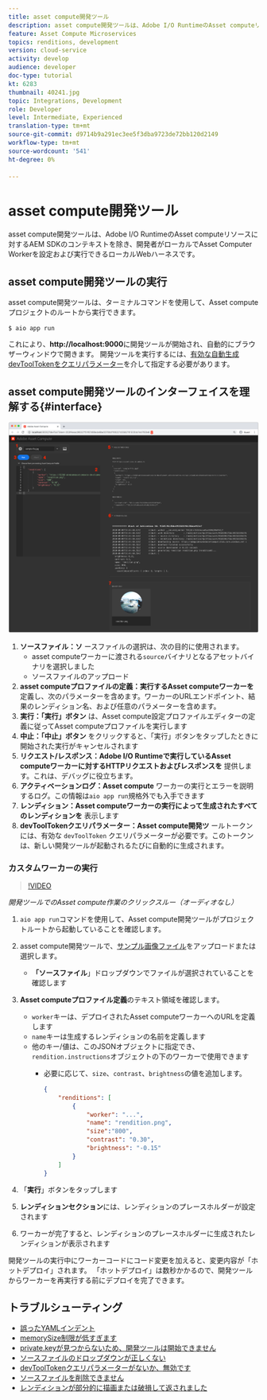 ```yaml
---
title: asset compute開発ツール
description: asset compute開発ツールは、Adobe I/O RuntimeのAsset computeリソースに対するAEM SDKのコンテキストを除き、開発者がローカルでAsset Computer Workerを設定および実行できるローカルWebハーネスです。
feature: Asset Compute Microservices
topics: renditions, development
version: cloud-service
activity: develop
audience: developer
doc-type: tutorial
kt: 6283
thumbnail: 40241.jpg
topic: Integrations, Development
role: Developer
level: Intermediate, Experienced
translation-type: tm+mt
source-git-commit: d9714b9a291ec3ee5f3dba9723de72bb120d2149
workflow-type: tm+mt
source-wordcount: '541'
ht-degree: 0%

---
```



# asset compute開発ツール

asset compute開発ツールは、Adobe I/O RuntimeのAsset computeリソースに対するAEM SDKのコンテキストを除き、開発者がローカルでAsset Computer Workerを設定および実行できるローカルWebハーネスです。

## asset compute開発ツールの実行

asset compute開発ツールは、ターミナルコマンドを使用して、Asset computeプロジェクトのルートから実行できます。

```
$ aio app run
```

これにより、__http://localhost:9000__&#x200B;に開発ツールが開始され、自動的にブラウザーウィンドウで開きます。 開発ツールを実行するには、[有効な自動生成devToolTokenをクエリパラメーター](#troubleshooting__devtooltoken)を介して指定する必要があります。

## asset compute開発ツールのインターフェイスを理解する{#interface}

![asset compute開発ツール](./assets/development-tool/asset-compute-dev-tool.png)

1. __ソースファイル：ソ__ ースファイルの選択は、次の目的に使用されます。
   + asset computeワーカーに渡される`source`バイナリとなるアセットバイナリを選択しました
   + ソースファイルのアップロード
1. __asset computeプロファイルの定義：実行するAsset computeワーカーを__ 定義し、次のパラメーターを含めます。ワーカーのURLエンドポイント、結果のレンディション名、および任意のパラメーターを含めます。
1. __実行：「実行」ボタン__ は、Asset compute設定プロファイルエディターの定義に従ってAsset computeプロファイルを実行します
1. __中止：「中止」ボタン__ をクリックすると、「実行」ボタンをタップしたときに開始された実行がキャンセルされます
1. __リクエスト/レスポンス：Adobe I/O Runtimeで実行しているAsset computeワーカーに対するHTTPリクエストおよびレスポンスを__ 提供します。これは、デバッグに役立ちます。
1. __アクティベーションログ：Asset compute__ ワーカーの実行とエラーを説明するログ。この情報は`aio app run`規格外でも入手できます
1. __レンディション：Asset computeワーカーの実行によって生成されたすべてのレンディションを__ 表示します
1. __devToolTokenクエリパラメーター：Asset compute開発ツ__ ールトークンには、有効な `devToolToken` クエリパラメーターが必要です。このトークンは、新しい開発ツールが起動されるたびに自動的に生成されます。

### カスタムワーカーの実行

>[!VIDEO](https://video.tv.adobe.com/v/40241?quality=12&learn=on)

_開発ツールでのAsset compute作業のクリックスルー（オーディオなし）_

1. `aio app run`コマンドを使用して、Asset compute開発ツールがプロジェクトルートから起動していることを確認します。
1. asset compute開発ツールで、[サンプル画像ファイル](../assets/samples/sample-file.jpg)をアップロードまたは選択します。
   + __「ソースファイル__」ドロップダウンでファイルが選択されていることを確認します
1. __Asset computeプロファイル定義__&#x200B;のテキスト領域を確認します。
   + `worker`キーは、デプロイされたAsset computeワーカーへのURLを定義します
   + `name`キーは生成するレンディションの名前を定義します
   + 他のキー/値は、このJSONオブジェクトに指定でき、`rendition.instructions`オブジェクトの下のワーカーで使用できます
      + 必要に応じて、`size`、`contrast`、`brightness`の値を追加します。

         ```json
         {
             "renditions": [
                 {
                     "worker": "...",
                     "name": "rendition.png",
                     "size":"800",
                     "contrast": "0.30",
                     "brightness": "-0.15"
                 }
             ]
         }
         ```

1. 「__実行__」ボタンをタップします
1. __レンディションセクション__&#x200B;には、レンディションのプレースホルダーが設定されます
1. ワーカーが完了すると、レンディションのプレースホルダーに生成されたレンディションが表示されます

開発ツールの実行中にワーカーコードにコード変更を加えると、変更内容が「ホットデプロイ」されます。 「ホットデプロイ」は数秒かかるので、開発ツールからワーカーを再実行する前にデプロイを完了できます。

## トラブルシューティング

+ [誤ったYAMLインデント](../troubleshooting.md#incorrect-yaml-indentation)
+ [memorySize制限が低すぎます](../troubleshooting.md#memorysize-limit-is-set-too-low)
+ [private.keyが見つからないため、開発ツールは開始できません](../troubleshooting.md#missing-private-key)
+ [ソースファイルのドロップダウンが正しくない](../troubleshooting.md#source-files-dropdown-incorrect)
+ [devToolTokenクエリパラメーターがないか、無効です](../troubleshooting.md#missing-or-invalid-devtooltoken-query-parameter)
+ [ソースファイルを削除できません](../troubleshooting.md#unable-to-remove-source-files)
+ [レンディションが部分的に描画または破損して返されました](../troubleshooting.md#rendition-returned-partially-drawn-or-corrupt)
